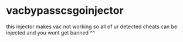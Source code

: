 # vacbypasscsgoinjector

this injector makes vac not working so all of ur detected cheats can be injected and you wont get banned ^^
